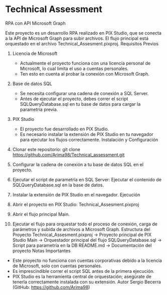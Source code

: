 ﻿# Technical Assessment

RPA con API Microsoft Graph

Este proyecto es un desarrollo RPA realizado en PIX Studio, que se conecta a la API de Microsoft Graph para subir archivos. El flujo principal está orquestado en el archivo Technical_Assesment.pixproj.
Requisitos Previos
1. Licencia de Microsoft
   - Actualmente el proyecto funciona con una licencia personal de Microsoft, lo cual limita el uso a cuentas personales.
   - Ten esto en cuenta al probar la conexión con Microsoft Graph.

2. Base de datos SQL
   - Se necesita configurar una cadena de conexión a SQL Server.
   - Antes de ejecutar el proyecto, debes correr el script SQLQueryDatabase.sql en tu base de datos para cargar la parametría previa.

3. PIX Studio
   - El proyecto fue desarrollado en PIX Studio.
   - Es necesario instalar la extensión de PIX Studio en tu navegador para ejecutar los flujos correctamente.
Instalación y Configuración
1. Clonar este repositorio:
   git clone https://github.com/Arima98/Technical_assessment.git

2. Configurar la cadena de conexión a tu base de datos SQL en el proyecto.

3. Ejecutar el script de parametría en SQL Server:
   Ejecutar el contenido de SQLQueryDatabase.sql en la base de datos.

4. Instalar la extensión de PIX Studio en el navegador.
Ejecución
1. Abrir el proyecto en PIX Studio: Technical_Assesment.pixproj

2. Abrir el flujo principal Main.

3. Ejecutar el flujo para orquestar todo el proceso de conexión, carga de parámetros y subida de archivos a Microsoft Graph.
Estructura del Proyecto
Technical_Assesment.pixproj   → Proyecto principal de PIX Studio
Main                          → Orquestador principal del flujo
SQLQueryDatabase.sql          → Script para parametría en la DB
README.md                     → Documentación del proyecto
Notas Importantes
- Este proyecto no funciona con cuentas corporativas debido a la licencia de Microsoft, solo con cuentas personales.
- Es imprescindible correr el script SQL antes de la primera ejecución.
- PIX Studio es la herramienta central de orquestación; asegúrate de tenerla correctamente instalada con su extensión.
Autor
Sergio Becerra (GitHub: https://github.com/Arima98)


